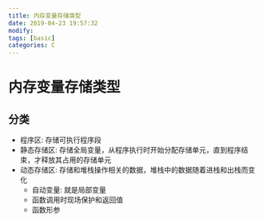 ```yaml
---
title: 内存变量存储类型
date: 2019-04-23 19:57:32	
modify:
tags: [basic]
categories: C
---
```


# 内存变量存储类型

## 分类
- 程序区: 存储可执行程序段
- 静态存储区: 存储全局变量，从程序执行时开始分配存储单元，直到程序结束，才释放其占用的存储单元
- 动态存储区: 存储和堆栈操作相关的数据，堆栈中的数据随着进栈和出栈而变化
  - 自动变量: 就是局部变量
  - 函数调用时现场保护和返回值
  - 函数形参
